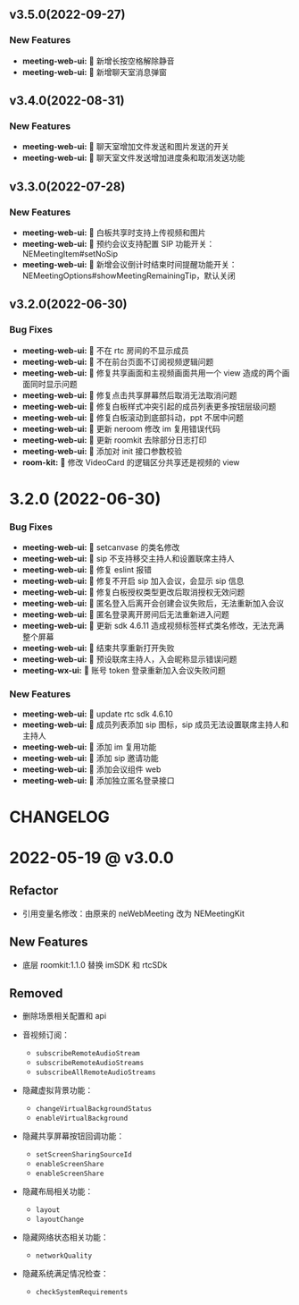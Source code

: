 

## v3.5.0(2022-09-27)

### New Features

- **meeting-web-ui:** 🎸 新增长按空格解除静音
- **meeting-web-ui:** 🎸 新增聊天室消息弹窗

## v3.4.0(2022-08-31)

### New Features

- **meeting-web-ui:** 🎸 聊天室增加文件发送和图片发送的开关
- **meeting-web-ui:** 🎸 聊天室文件发送增加进度条和取消发送功能

## v3.3.0(2022-07-28)

### New Features

- **meeting-web-ui:** 🎸 白板共享时支持上传视频和图片
- **meeting-web-ui:** 🎸 预约会议支持配置 SIP 功能开关：NEMeetingItem#setNoSip
- **meeting-web-ui:** 🎸 新增会议倒计时结束时间提醒功能开关：NEMeetingOptions#showMeetingRemainingTip，默认关闭

## v3.2.0(2022-06-30)

### Bug Fixes

- **meeting-web-ui:** 🐛 不在 rtc 房间的不显示成员
- **meeting-web-ui:** 🐛 不在前台页面不订阅视频逻辑问题
- **meeting-web-ui:** 🐛 修复共享画面和主视频画面共用一个 view 造成的两个画面同时显示问题
- **meeting-web-ui:** 🐛 修复点击共享屏幕然后取消无法取消问题
- **meeting-web-ui:** 🐛 修复白板样式冲突引起的成员列表更多按钮层级问题
- **meeting-web-ui:** 🐛 修复白板滚动到底部抖动，ppt 不居中问题
- **meeting-web-ui:** 🐛 更新 neroom 修改 im 复用错误代码
- **meeting-web-ui:** 🐛 更新 roomkit 去除部分日志打印
- **meeting-web-ui:** 🐛 添加对 init 接口参数校验
- **room-kit:** 🐛 修改 VideoCard 的逻辑区分共享还是视频的 view

# 3.2.0 (2022-06-30)

### Bug Fixes

- **meeting-web-ui:** 🐛 setcanvase 的类名修改
- **meeting-web-ui:** 🐛 sip 不支持移交主持人和设置联席主持人
- **meeting-web-ui:** 🐛 修复 eslint 报错
- **meeting-web-ui:** 🐛 修复不开启 sip 加入会议，会显示 sip 信息
- **meeting-web-ui:** 🐛 修复白板授权类型更改后取消授权无效问题
- **meeting-web-ui:** 🐛 匿名登入后离开会创建会议失败后，无法重新加入会议
- **meeting-web-ui:** 🐛 匿名登录离开房间后无法重新进入问题
- **meeting-web-ui:** 🐛 更新 sdk 4.6.11 造成视频标签样式类名修改，无法充满整个屏幕
- **meeting-web-ui:** 🐛 结束共享重新打开失败
- **meeting-web-ui:** 🐛 预设联席主持人，入会昵称显示错误问题
- **meeting-wx-ui:** 🐛 账号 token 登录重新加入会议失败问题

### New Features

- **meeting-web-ui:** 🎸 update rtc sdk 4.6.10
- **meeting-web-ui:** 🎸 成员列表添加 sip 图标，sip 成员无法设置联席主持人和主持人
- **meeting-web-ui:** 🎸 添加 im 复用功能
- **meeting-web-ui:** 🎸 添加 sip 邀请功能
- **meeting-web-ui:** 🎸 添加会议组件 web
- **meeting-web-ui:** 🎸 添加独立匿名登录接口

# CHANGELOG

# 2022-05-19 @ v3.0.0

## Refactor

- 引用变量名修改：由原来的 neWebMeeting 改为 NEMeetingKit

## New Features

- 底层 roomkit:1.1.0 替换 imSDK 和 rtcSDk

## Removed

- 删除场景相关配置和 api
- 音视频订阅：

  - `subscribeRemoteAudioStream`
  - `subscribeRemoteAudioStreams`
  - `subscribeAllRemoteAudioStreams`

- 隐藏虚拟背景功能：

  - `changeVirtualBackgroundStatus`
  - `enableVirtualBackground`

- 隐藏共享屏幕按钮回调功能：

  - `setScreenSharingSourceId`
  - `enableScreenShare`
  - `enableScreenShare`

- 隐藏布局相关功能：
  - `layout`
  - `layoutChange`
- 隐藏网络状态相关功能：

  - `networkQuality`

- 隐藏系统满足情况检查：
  - `checkSystemRequirements`
